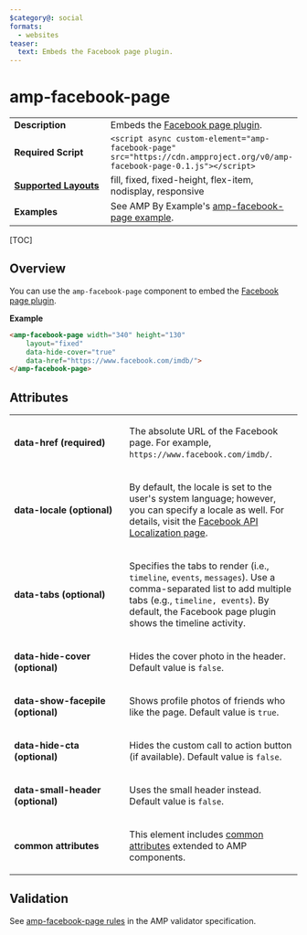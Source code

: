 ```yaml
---
$category@: social
formats:
  - websites
teaser:
  text: Embeds the Facebook page plugin.
---
```

<!---
Copyright 2018 The AMP HTML Authors. All Rights Reserved.

Licensed under the Apache License, Version 2.0 (the "License");
you may not use this file except in compliance with the License.
You may obtain a copy of the License at

      http://www.apache.org/licenses/LICENSE-2.0

Unless required by applicable law or agreed to in writing, software
distributed under the License is distributed on an "AS-IS" BASIS,
WITHOUT WARRANTIES OR CONDITIONS OF ANY KIND, either express or implied.
See the License for the specific language governing permissions and
limitations under the License.
-->

# amp-facebook-page

<table>
  <tr>
    <td width="40%"><strong>Description</strong></td>
    <td>Embeds the <a href="https://developers.facebook.com/docs/plugins/page-plugin">Facebook page plugin</a>.</td>
  </tr>
  <tr>
    <td width="40%"><strong>Required Script</strong></td>
    <td><code>&lt;script async custom-element="amp-facebook-page" src="https://cdn.ampproject.org/v0/amp-facebook-page-0.1.js">&lt;/script></code></td>
  </tr>
  <tr>
    <td class="col-fourty"><strong><a href="https://www.ampproject.org/docs/guides/responsive/control_layout.html">Supported Layouts</a></strong></td>
    <td>fill, fixed, fixed-height, flex-item, nodisplay, responsive</td>
  </tr>
  <tr>
    <td><strong>Examples</strong></td>
    <td>See AMP By Example's <a href="https://ampbyexample.com/components/amp-facebook-page/">amp-facebook-page example</a>.</td>
  </tr>
</table>

[TOC]

## Overview

You can use the `amp-facebook-page` component to embed the [Facebook page plugin](https://developers.facebook.com/docs/plugins/page-plugin).

**Example**

```html
<amp-facebook-page width="340" height="130"
    layout="fixed"
    data-hide-cover="true"
    data-href="https://www.facebook.com/imdb/">
</amp-facebook-page>
```
## Attributes
<table>
  <tr>
    <td width="40%"><p><strong>data-href (required)</strong></p></td>
    <td><p>The absolute URL of the Facebook page. For example, <code>https://www.facebook.com/imdb/</code>.</p></td>
  </tr>
  <tr>
    <td width="40%"><p><strong>data-locale (optional)</strong></p></td>
    <td><p>By default, the locale is set to the user's system language; however, you can specify a locale as well. For details, visit the <a href="https://developers.facebook.com/docs/internationalization">Facebook API Localization page</a>.</p></td>
  </tr>
  <tr>
    <td width="40%"><p><strong>data-tabs (optional)</strong></p></td>
    <td><p>Specifies the tabs to render (i.e., <code>timeline</code>, <code>events</code>, <code>messages</code>). Use a comma-separated list to add multiple tabs (e.g., <code>timeline, events</code>). By default, the Facebook page plugin shows the timeline activity.</p></td>
  </tr>
  <tr>
    <td width="40%"><p><strong>data-hide-cover (optional)</strong></p></td>
    <td><p>Hides the cover photo in the header. Default value is <code>false</code>.</p></td>
  </tr>
  <tr>
    <td width="40%"><p><strong>data-show-facepile (optional)</strong></p></td>
    <td><p>Shows profile photos of friends who like the page. Default value is <code>true</code>.</p></td>
  </tr>
  <tr>
    <td width="40%"><p><strong>data-hide-cta (optional)</strong></p></td>
    <td><p>Hides the custom call to action button (if available). Default value is <code>false</code>.</p></td>
  </tr>
  <tr>
    <td width="40%"><p><strong>data-small-header (optional)</strong></p></td>
    <td><p>Uses the small header instead. Default value is <code>false</code>.</p></td>
  </tr>
  <tr>
    <td width="40%"><p><strong>common attributes</strong></p></td>
    <td><p>This element includes <a href="https://www.ampproject.org/docs/reference/common_attributes">common attributes</a> extended to AMP components.</p></td>
  </tr>
</table>


## Validation

See [amp-facebook-page rules](https://github.com/ampproject/amphtml/blob/master/extensions/amp-facebook-page/validator-amp-facebook-page.protoascii) in the AMP validator specification.
